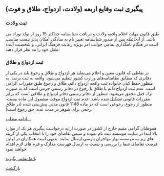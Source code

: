 ## پیگیری ثبت وقایع اربعه (ولادت، ازدواج، طلاق و فوت)

### ثبت ولادت
طبق قانون مهلت اعلام واقعه ولادت و دریافت شناسنامه حداکثر 15 روز از تولد نوزاد می باشد. از آنجائیکه پس از صدور شناسنامه تغییر نام به سادگی امکان پذیر نیست مناسب است در هنگام نامگذاری تمامی جوانب امر بویژه رعایت فرهنگ ایرانی، و شخصیت آینده طفل خود را مد نظر قرار دهید.

### ثبت ازدواج و طلاق 
در نقاطی که قانون معین و اعلام می‌نماید هر ازدواج و طلاق و رجوع باید در یکی از دفاتری که مطابق نظامنامه‌های وزارت کشور تنظیم می‌شود، واقعه به ثبت برسد. به منظور حفظ كیان خانواده ثبت واقعه ازدواج دائم، طلاق و رجوع طبق مقررات الزامی است. عدم ثبت ازدواج دائم یا طلاق یا رجوع در دفاتر رسمی جرمی است كه به صورت ترك فعل محقق می‌شود. منظور از دفاتر رسمی دفاتر ازدواج و طلاقی است كه برابر مقررات قانونی تشكیل شده باشد. عدم ثبت ازدواج موقت مشمول این ماده نیست.
منظور از رجوع، رجوعی است که در ماده 1148 قانون مدنی پیش‌بینی شده (در طلاق رجعی برای شوهر در مدت عده، حق رجوع است).

[ادامه مطلب...](./page.php?id=fot)

هموطنان گرامی مقیم خارج از کشور در صورت ارایه درخواست پیگیری هر یک از موارد بالا  ابتدا در سایت موسسه ثبت نام نموده و سپس تقاضای خود را با انتخاب یکی از گزینه های زیر به موسسه بهار مهاجران پارسی ارسال نمایند. بدیهی است همکاران در اولین فرصت تقاضای شما را بررسی و نسبت به ارسال فهرست مدارک و فرم های لازم اقدام خواهند نمود:

[با ما تماس بگیرید](#sect5)

[بازگشت](.)